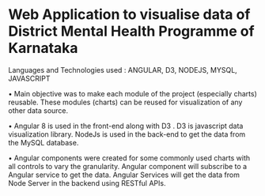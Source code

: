 # Web Application to visualise data of District Mental Health Programme of Karnataka

Languages and Technologies used : ANGULAR, D3, NODEJS, MYSQL, JAVASCRIPT

• Main objective was to make each module of the project (especially charts) reusable. These modules (charts) can be reused for visualization of any other data source.

• Angular 8 is used in the front-end along with D3 . D3 is javascript data visualization library. NodeJs is used in the back-end to get the data from the MySQL database.

• Angular components were created for some commonly used charts with all controls to vary the granularity. Angular component will subscribe to a Angular service to get the data. Angular Services will get the data from Node Server in the backend using RESTful APIs.

